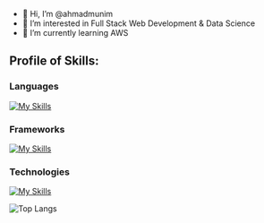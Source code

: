 - 👋 Hi, I’m @ahmadmunim
- 👀 I’m interested in Full Stack Web Development & Data Science
- 🌱 I’m currently learning AWS

## Profile of Skills:

### Languages

[![My Skills](https://skillicons.dev/icons?i=py,java,c,cs,js,html,css,mysql)](https://skillicons.dev)

### Frameworks

[![My Skills](https://skillicons.dev/icons?i=react,nodejs,mongodb,express)](https://skillicons.dev)

### Technologies

[![My Skills](https://skillicons.dev/icons?i=aws,bash,docker,linux,unity)](https://skillicons.dev)

![Top Langs](https://github-readme-stats.vercel.app/api/top-langs/?username=ahmadmunim&langs_count=5)
<!---
ahmadmunim/ahmadmunim is a ✨ special ✨ repository because its `README.md` (this file) appears on your GitHub profile.
You can click the Preview link to take a look at your changes.
--->
